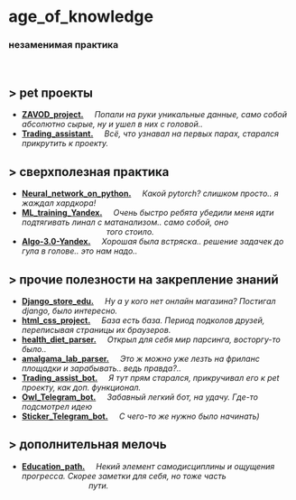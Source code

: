 # age_of_knowledge
### незаменимая практика
<br>

## > pet проекты 
- [**ZAVOD_project.**]() &nbsp; &nbsp; _Попали на руки уникальные данные, само собой абсолютно сырые, ну и ушел в них с головой.._
- [**Trading_assistant.**](https://github.com/primera7790/Trading_assistant) &nbsp; &nbsp; _Всё, что узнавал на первых парах, старался прикрутить к проекту._

## > сверхполезная практика
- [**Neural_network_on_python.**](https://github.com/primera7790/Neural_network_on_python) &nbsp; &nbsp; _Какой pytorch? слишком просто.. я жаждал хардкора!_
- [**ML_training_Yandex.**](https://github.com/primera7790/ML_training_Yandex) &nbsp; &nbsp; _Очень быстро ребята убедили меня идти подтягивать линал с матанализом..
само собой, оно <br> &nbsp; &nbsp; &nbsp; &nbsp; &nbsp; &nbsp; &nbsp; &nbsp; &nbsp; &nbsp; &nbsp; &nbsp; &nbsp; &nbsp; &nbsp; &nbsp; &nbsp; &nbsp; &nbsp; того стоило._
- [**Algo-3.0-Yandex.**](https://github.com/primera7790/Algo-3.0-Yandex) &nbsp; &nbsp; _Хорошая была встряска.. решение задачек до гула в голове.. это нам надо.._
  
## > прочие полезности на закрепление знаний
- [**Django_store_edu.**](https://github.com/primera7790/Django_store_edu) &nbsp; &nbsp; _Ну а у кого нет онлайн магазина? Постигал django, было интересно._
- [**html_css_project.**](https://github.com/primera7790/html_css_project) &nbsp; &nbsp; _База есть база. Период подколов друзей, переписывая страницы их браузеров._
- [**health_diet_parser.**](https://github.com/primera7790/health_diet_parser) &nbsp; &nbsp; _Открыл для себя мир парсинга, восторгу-то было.._
- [**amalgama_lab_parser.**](https://github.com/primera7790/amalgama_lab_parser) &nbsp; &nbsp; _Это ж можно уже лезть на фриланс площадки и зарабывать.. ведь правда?.._
- [**Trading_assist_bot.**](https://github.com/primera7790/Trading_assist_bot) &nbsp; &nbsp; _Я тут прям старался, прикручивал его к pet проекту, как доп. функционал._
- [**Owl_Telegram_bot.**](https://github.com/primera7790/Owl_Telegram_bot) &nbsp; &nbsp; _Забавный легкий бот, на удачу. Где-то подсмотрел идею_
- [**Sticker_Telegram_bot.**](https://github.com/primera7790/Sticker_Telegram_bot) &nbsp; &nbsp; _С чего-то же нужно было начинать)_

## > дополнительная мелочь
- [**Education_path.**](https://github.com/primera7790/Education_path) &nbsp; &nbsp; _Некий элемент самодисциплины и ощущения прогресса. Скорее заметки для себя, но тоже часть
<br> &nbsp; &nbsp; &nbsp; &nbsp; &nbsp; &nbsp; &nbsp; &nbsp; &nbsp; &nbsp; &nbsp; &nbsp; &nbsp; &nbsp; &nbsp; пути._

